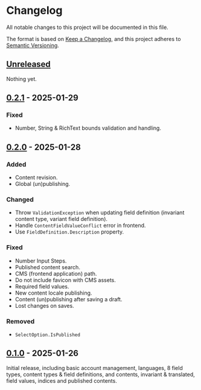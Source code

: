 # Changelog

All notable changes to this project will be documented in this file.

The format is based on [Keep a Changelog](https://keepachangelog.com/en/1.0.0/),
and this project adheres to [Semantic Versioning](https://semver.org/spec/v2.0.0.html).

## [Unreleased]

Nothing yet.

## [0.2.1] - 2025-01-29

### Fixed

- Number, String & RichText bounds validation and handling.

## [0.2.0] - 2025-01-28

### Added

- Content revision.
- Global (un)publishing.

### Changed

- Throw `ValidationException` when updating field definition (invariant content type, variant field definition).
- Handle `ContentFieldValueConflict` error in frontend.
- Use `FieldDefinition.Description` property.

### Fixed

- Number Input Steps.
- Published content search.
- CMS (frontend application) path.
- Do not include favicon with CMS assets.
- Required field values.
- New content locale publishing.
- Content (un)publishing after saving a draft.
- Lost changes on saves.

### Removed

- `SelectOption.IsPublished`

## [0.1.0] - 2025-01-26

Initial release, including basic account management, languages, 8 field types, content types & field definitions, and contents, invariant & translated, field values, indices and published contents.

[unreleased]: https://github.com/Logitar/CMS/compare/v0.2.1...HEAD
[0.2.1]: https://github.com/Logitar/CMS/compare/v0.2.0...v0.2.1
[0.2.0]: https://github.com/Logitar/CMS/compare/v0.1.0...v0.2.0
[0.1.0]: https://github.com/Logitar/CMS/releases/tag/v0.1.0
